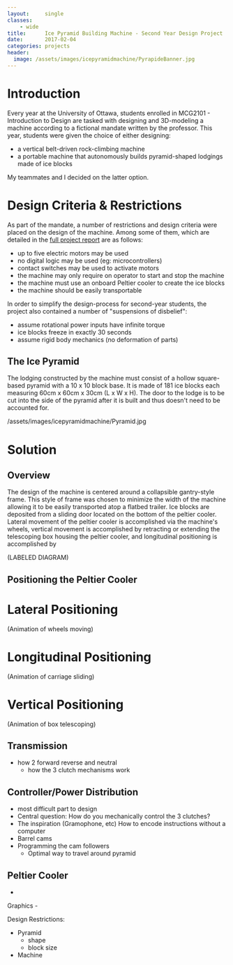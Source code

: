 ```yaml
---
layout:     single
classes:    
    - wide
title:      Ice Pyramid Building Machine - Second Year Design Project
date:       2017-02-04 
categories: projects
header:
  image: /assets/images/icepyramidmachine/PyrapideBanner.jpg
---
```



# Introduction
Every year at the University of Ottawa, students enrolled in MCG2101 - Introduction to Design are tasked with designing and 3D-modeling a machine according to a fictional mandate written by the professor. This year, students were given the choice of either designing:
- a vertical belt-driven rock-climbing machine
- a portable machine that autonomously builds pyramid-shaped lodgings made of ice blocks

My teammates and I decided on the latter option.

# Design Criteria & Restrictions
As part of the mandate, a number of restrictions and design criteria were placed on the design of the machine. Among some of them, which are detailed in the [full project report](/assets/docs/MCG2101-Final-Project-Report.pdf) are as follows:
- up to five electric motors may be used
- no digital logic may be used (eg: microcontrollers)
- contact switches may be used to activate motors
- the machine may only require on operator to start and stop the machine
- the machine must use an onboard Peltier cooler to create the ice blocks
- the machine should be easily transportable

In order to simplify the design-process for second-year students, the project also contained a number of "suspensions of disbelief":
- assume rotational power inputs have infinite torque
- ice blocks freeze in exactly 30 seconds
- assume rigid body mechanics (no deformation of parts)

## The Ice Pyramid
The lodging constructed by the machine must consist of a hollow square-based pyramid with a 10 x 10 block base. It is made of 181 ice blocks each measuring 60cm x 60cm x 30cm (L x W x H). The door to the lodge is to be cut into the side of the pyramid after it is built and thus doesn't need to be accounted for.

/assets/images/icepyramidmachine/Pyramid.jpg

# Solution

## Overview
The design of the machine is centered around a collapsible gantry-style frame. This style of frame was chosen to minimize the width of the machine allowing it to be easily transported atop a flatbed trailer. Ice blocks are deposited from a sliding door located on the bottom of the peltier cooler. Lateral movement of the peltier cooler is accomplished via the machine's wheels, vertical movement is accomplished by retracting or extending the telescoping box housing the peltier cooler, and longitudinal positioning is accomplished by 

(LABELED DIAGRAM)


## Positioning the Peltier Cooler

# Lateral Positioning
(Animation of wheels moving)

# Longitudinal Positioning
(Animation of carriage sliding)

# Vertical Positioning
(Animation of box telescoping)

## Transmission
- how 2 forward reverse and neutral
	- how the 3 clutch mechanisms work

## Controller/Power Distribution
- most difficult part to design
- Central question: How do you mechanically control the 3 clutches? 
- The inspiration (Gramophone, etc)
  How to encode instructions without a computer
- Barrel cams
- Programming the cam followers
	- Optimal way to travel around pyramid

## Peltier Cooler
- 


Graphics
    - 



Design Restrictions:
- Pyramid
  - shape
  - block size
- Machine
  
